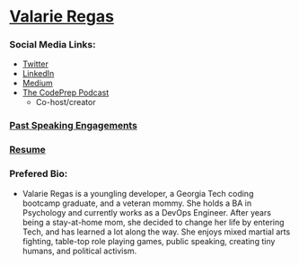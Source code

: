 # [Valarie Regas](https://valarieregas.com)

### Social Media Links:
  * [Twitter](https://twitter.com/ValarieRegas)
  * [LinkedIn](https://www.linkedin.com/in/valarieregas/)
  * [Medium](https://medium.com/@valarieregas)
  * [The CodePrep Podcast](https://www.codeprep.io/podcast/)
    * Co-host/creator

### [Past Speaking Engagements](https://github.com/ValarieR/Speakers-Bio/blob/master/LinksToPastTalks.md)

### [Resume](https://github.com/ValarieR/Speakers-Bio/blob/master/Resume.md) 

### Prefered Bio:
  * Valarie Regas is a youngling developer, a Georgia Tech coding bootcamp graduate, and a veteran mommy. She holds a BA in Psychology and currently works as a DevOps Engineer. After years being a stay-at-home mom, she decided to change her life by entering Tech, and has learned a lot along the way. She enjoys mixed martial arts fighting, table-top role playing games, public speaking, creating tiny humans, and political activism.  
